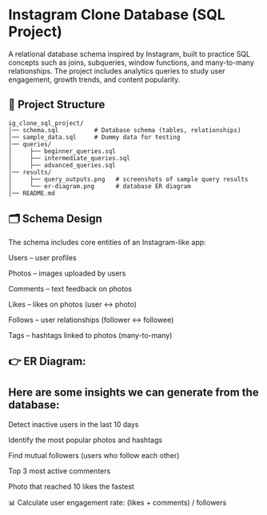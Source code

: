 #  Instagram Clone Database (SQL Project)

A relational database schema inspired by Instagram, built to practice SQL concepts such as joins, subqueries, window functions, and many-to-many relationships. The project includes analytics queries to study user engagement, growth trends, and content popularity.

## 📂 Project Structure

```
ig_clone_sql_project/
│── schema.sql          # Database schema (tables, relationships)
│── sample_data.sql     # Dummy data for testing
│── queries/
│     ├── beginner_queries.sql
│     ├── intermediate_queries.sql
│     ├── advanced_queries.sql
│── results/
│     ├── query_outputs.png   # screenshots of sample query results
│     └── er-diagram.png      # database ER diagram
│── README.md

```
## 🗂️ Schema Design

The schema includes core entities of an Instagram-like app:

Users – user profiles

Photos – images uploaded by users

Comments – text feedback on photos

Likes – likes on photos (user ↔ photo)

Follows – user relationships (follower ↔ followee)

Tags – hashtags linked to photos (many-to-many)

## 👉 ER Diagram:


## Here are some insights we can generate from the database:

 Detect inactive users in the last 10 days

 Identify the most popular photos and hashtags

 Find mutual followers (users who follow each other)

 Top 3 most active commenters

 Photo that reached 10 likes the fastest

📊 Calculate user engagement rate: (likes + comments) / followers
